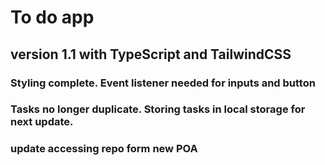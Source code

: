 # To do app

## version 1.1 with TypeScript and TailwindCSS

### Styling complete. Event listener needed for inputs and button

### Tasks no longer duplicate. Storing tasks in local storage for next update.

### update accessing repo form new POA